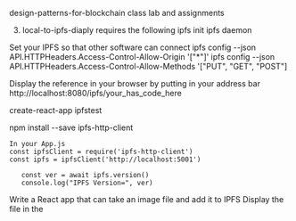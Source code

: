 design-patterns-for-blockchain
class lab and assignments


3. local-to-ipfs-diaply requires the following
  ipfs init
  ipfs daemon
  
  Set your IPFS so that other software can connect
    ipfs config --json API.HTTPHeaders.Access-Control-Allow-Origin '["*"]'
    ipfs config --json API.HTTPHeaders.Access-Control-Allow-Methods '["PUT", "GET", "POST"]

  Display the reference in your browser by putting in your address bar
    http://localhost:8080/ipfs/your_has_code_here

  
  create-react-app ipfstest

  npm install --save ipfs-http-client

    In your App.js
    const ipfsClient = require('ipfs-http-client')
    const ipfs = ipfsClient('http://localhost:5001')

       const ver = await ipfs.version()
       console.log("IPFS Version=", ver)

  Write a React app that can take an image file and add it to IPFS
  Display the file in the



